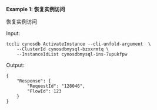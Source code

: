 **Example 1: 恢复实例访问**

恢复实例访问

Input: 

```
tccli cynosdb ActivateInstance --cli-unfold-argument  \
    --ClusterId cynosdbmysql-bzxxrmtq \
    --InstanceIdList cynosdbmysql-ins-7upukfpw
```

Output: 
```
{
    "Response": {
        "RequestId": "128046",
        "FlowId": 123
    }
}
```

